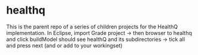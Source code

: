 # healthq
This is the parent repo of a series of children projects for the HealthQ implementation.
In Eclipse, import Grade project -> then browser to healthq and click buildModel should see healthQ and its subdirectories -> tick all and press next (and or add to your workingset)